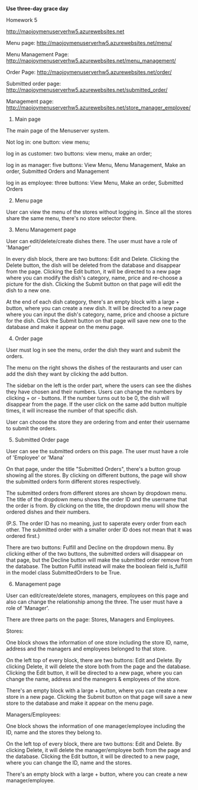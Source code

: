 


**********Use three-day grace day**********


Homework 5

http://maojoymenuserverhw5.azurewebsites.net

Menu page: http://maojoymenuserverhw5.azurewebsites.net/menu/

Menu Management Page: http://maojoymenuserverhw5.azurewebsites.net/menu_management/

Order Page: http://maojoymenuserverhw5.azurewebsites.net/order/

Submitted order page: http://maojoymenuserverhw5.azurewebsites.net/submitted_order/

Management page: http://maojoymenuserverhw5.azurewebsites.net/store_manager_employee/

1. Main page

The main page of the Menuserver system.

Not log in: one button: view menu;

log in as customer: two buttons: view menu, make an order;

log in as manager: five buttons: View Menu, Menu Management, Make an order, Submitted Orders and Management

log in as employee: three buttons: View Menu, Make an order, Submitted Orders


2. Menu page

User can view the menu of the stores without logging in. Since all the stores share the same menu, there's no store selector there.


3. Menu Management page

User can edit/delete/create dishes there. The user must have a role of 'Manager'

In every dish block, there are two buttons: Edit and Delete. Clicking the Delete button, the dish will be deleted from the database and disappear from the page. Clicking the Edit button, it will be directed to a new page where you can modify the dish's category, name, price and re-choose a picture for the dish. Clicking the Submit button on that page will edit the dish to a new one.

At the end of each dish category, there's an empty block with a large + button, where you can create a new dish. It will be directed to a new page where you can input the dish's category, name, price and choose a picture for the dish. Click the Submit button on that page will save new one to the database and make it appear on the menu page.

4. Order page

User must log in  see the menu, order the dish they want and submit the orders.

The menu on the right shows the dishes of the restaurants and user can add the dish they want by clicking the add button.

The sidebar on the left is the order part, where the users can see the dishes they have chosen and their numbers. Users can change the numbers by clicking + or - buttons. If the number turns out to be 0, the dish will disappear from the page. If the user click on the same add button multiple times, it will increase the number of that specific dish.

User can choose the store they are ordering from and enter their username to submit the orders.

5. Submitted Order page

User can see the submitted orders on this page. The user must have a role of 'Employee' or 'Mana'

On that page, under the title "Submitted Orders", there's a button group showing all the stores. By clicking on different buttons, the page will show the submitted orders form different stores respectively.

The submitted orders from different stores are shown by dropdown menu. The title of the dropdown menu shows the order ID and the username that the order is from. By clicking on the title, the dropdown menu will show the ordered dishes and their numbers.

(P.S. The order ID has no meaning, just to saperate every order from each other. The submitted order with a smaller order ID does not mean that it was ordered first.)

There are two buttons: Fulfill and Decline on the dropdown menu. By clicking either of the two buttons, the submitted orders will disappear on that page, but the Decline button will make the submitted order remove from the database. The button Fulfill instead will make the boolean field is_fulfill in the model class SubmittedOrders to be True.

6. Management page

User can edit/create/delete stores, managers, employees on this page and also can change the relationship among the three. The user must have a role of 'Manager'.

There are three parts on the page: Stores, Managers and Employees.

Stores:

One block shows the information of one store including the store ID, name, address and the managers and employees belonged to that store. 

On the left top of every block, there are two buttons: Edit and Delete. By clicking Delete, it will delete the store both from the page and the database. Clicking the Edit button, it will be directed to a new page, where you can change the name, address and the manegers & employees of the store.

There's an empty block with a large + button, where you can create a new store in a new page. Clicking the Submit button on that page will save a new store to the database and make it appear on the menu page.

Managers/Employees:

One block shows the information of one manager/employee including the ID, name and the stores they belong to.

On the left top of every block, there are two buttons: Edit and Delete. By clicking Delete, it will delete the manager/employee both from the page and the database. Clicking the Edit button, it will be directed to a new page, where you can change the ID, name and the stores.

There's an empty block with a large + button, where you can create a new manager/employee.
